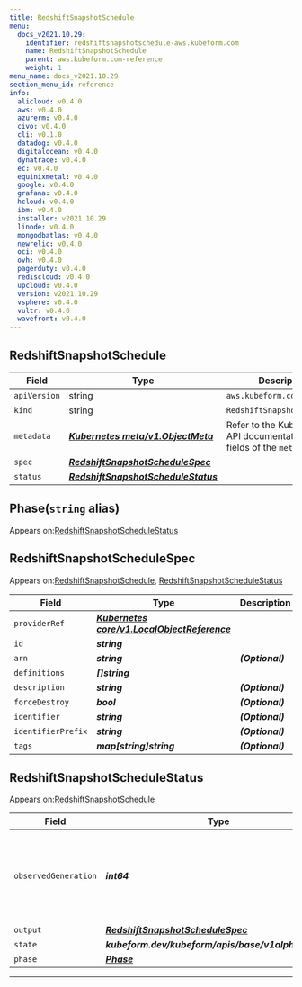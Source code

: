 ```yaml
---
title: RedshiftSnapshotSchedule
menu:
  docs_v2021.10.29:
    identifier: redshiftsnapshotschedule-aws.kubeform.com
    name: RedshiftSnapshotSchedule
    parent: aws.kubeform.com-reference
    weight: 1
menu_name: docs_v2021.10.29
section_menu_id: reference
info:
  alicloud: v0.4.0
  aws: v0.4.0
  azurerm: v0.4.0
  civo: v0.4.0
  cli: v0.1.0
  datadog: v0.4.0
  digitalocean: v0.4.0
  dynatrace: v0.4.0
  ec: v0.4.0
  equinixmetal: v0.4.0
  google: v0.4.0
  grafana: v0.4.0
  hcloud: v0.4.0
  ibm: v0.4.0
  installer: v2021.10.29
  linode: v0.4.0
  mongodbatlas: v0.4.0
  newrelic: v0.4.0
  oci: v0.4.0
  ovh: v0.4.0
  pagerduty: v0.4.0
  rediscloud: v0.4.0
  upcloud: v0.4.0
  version: v2021.10.29
  vsphere: v0.4.0
  vultr: v0.4.0
  wavefront: v0.4.0
---
```


## RedshiftSnapshotSchedule
| Field | Type | Description |
| ------ | ----- | ----------- |
| `apiVersion` | string | `aws.kubeform.com/v1alpha1` |
|    `kind` | string | `RedshiftSnapshotSchedule` |
| `metadata` | ***[Kubernetes meta/v1.ObjectMeta](https://v1-18.docs.kubernetes.io/docs/reference/generated/kubernetes-api/v1.18/#objectmeta-v1-meta)***|Refer to the Kubernetes API documentation for the fields of the `metadata` field.|
| `spec` | ***[RedshiftSnapshotScheduleSpec](#redshiftsnapshotschedulespec)***||
| `status` | ***[RedshiftSnapshotScheduleStatus](#redshiftsnapshotschedulestatus)***||
## Phase(`string` alias)

Appears on:[RedshiftSnapshotScheduleStatus](#redshiftsnapshotschedulestatus)

## RedshiftSnapshotScheduleSpec

Appears on:[RedshiftSnapshotSchedule](#redshiftsnapshotschedule), [RedshiftSnapshotScheduleStatus](#redshiftsnapshotschedulestatus)

| Field | Type | Description |
| ------ | ----- | ----------- |
| `providerRef` | ***[Kubernetes core/v1.LocalObjectReference](https://v1-18.docs.kubernetes.io/docs/reference/generated/kubernetes-api/v1.18/#localobjectreference-v1-core)***||
| `id` | ***string***||
| `arn` | ***string***| ***(Optional)*** |
| `definitions` | ***[]string***||
| `description` | ***string***| ***(Optional)*** |
| `forceDestroy` | ***bool***| ***(Optional)*** |
| `identifier` | ***string***| ***(Optional)*** |
| `identifierPrefix` | ***string***| ***(Optional)*** |
| `tags` | ***map[string]string***| ***(Optional)*** |
## RedshiftSnapshotScheduleStatus

Appears on:[RedshiftSnapshotSchedule](#redshiftsnapshotschedule)

| Field | Type | Description |
| ------ | ----- | ----------- |
| `observedGeneration` | ***int64***| ***(Optional)*** Resource generation, which is updated on mutation by the API Server.|
| `output` | ***[RedshiftSnapshotScheduleSpec](#redshiftsnapshotschedulespec)***| ***(Optional)*** |
| `state` | ***kubeform.dev/kubeform/apis/base/v1alpha1.State***| ***(Optional)*** |
| `phase` | ***[Phase](#phase)***| ***(Optional)*** |
---
